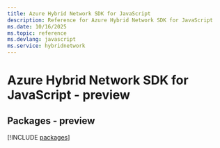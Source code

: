 ```yaml
---
title: Azure Hybrid Network SDK for JavaScript
description: Reference for Azure Hybrid Network SDK for JavaScript
ms.date: 10/16/2025
ms.topic: reference
ms.devlang: javascript
ms.service: hybridnetwork
---
```

# Azure Hybrid Network SDK for JavaScript - preview
## Packages - preview
[!INCLUDE [packages](hybrid-network-index.md)]